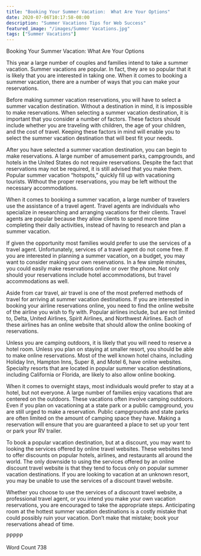 ```yaml
---
title: "Booking Your Summer Vacation:  What Are Your Options"
date: 2020-07-06T10:17:58-08:00
description: "Summer Vacations Tips for Web Success"
featured_image: "/images/Summer Vacations.jpg"
tags: ["Summer Vacations"]
---
```


Booking Your Summer Vacation:  What Are Your Options

This year a large number of couples and families intend to take a summer vacation.  Summer vacations are popular.  In fact, they are so popular that it is likely that you are interested in taking one.  When it comes to booking a summer vacation, there are a number of ways that you can make your reservations.  

Before making summer vacation reservations, you will have to select a summer vacation destination.  Without a destination in mind, it is impossible to make reservations.  When selecting a summer vacation destination, it is important that you consider a number of factors. These factors should include whether you are traveling with children, the age of your children, and the cost of travel.  Keeping these factors in mind will enable you to select the summer vacation destination that will best fit your needs.

After you have selected a summer vacation destination, you can begin to make reservations.  A large number of amusement parks, campgrounds, and hotels in the United States do not require reservations.  Despite the fact that reservations may not be required, it is still advised that you make them.  Popular summer vacation “hotspots,” quickly fill up with vacationing tourists.  Without the proper reservations, you may be left without the necessary accommodations.  

When it comes to booking a summer vacation, a large number of travelers use the assistance of a travel agent.  Travel agents are individuals who specialize in researching and arranging vacations for their clients.  Travel agents are popular because they allow clients to spend more time completing their daily activities, instead of having to research and plan a summer vacation.  

If given the opportunity most families would prefer to use the services of a travel agent.  Unfortunately, services of a travel agent do not come free.  If you are interested in planning a summer vacation, on a budget, you may want to consider making your own reservations.  In a few simple minutes, you could easily make reservations online or over the phone.  Not only should your reservations include hotel accommodations, but travel accommodations as well.

Aside from car travel, air travel is one of the most preferred methods of travel for arriving at summer vacation destinations.  If you are interested in booking your airline reservations online, you need to find the online website of the airline you wish to fly with.  Popular airlines include, but are not limited to, Delta, United Airlines, Spirit Airlines, and Northwest Airlines.  Each of these airlines has an online website that should allow the online booking of reservations.

Unless you are camping outdoors, it is likely that you will need to reserve a hotel room.  Unless you plan on staying at smaller resort, you should be able to make online reservations.  Most of the well known hotel chains, including Holiday Inn, Hampton Inns, Super 8, and Motel 6, have online websites.  Specialty resorts that are located in popular summer vacation destinations, including California or Florida, are likely to also allow online booking.

When it comes to overnight stays, most individuals would prefer to stay at a hotel, but not everyone.  A large number of families enjoy vacations that are centered on the outdoors.  These vacations often involve camping outdoors.  Even if you plan on vacationing at a state park or a public campground, you are still urged to make a reservation.  Public campgrounds and state parks are often limited on the amount of camping space they have.  Making a reservation will ensure that you are guaranteed a place to set up your tent or park your RV trailer.

To book a popular vacation destination, but at a discount, you may want to looking the services offered by online travel websites.  These websites tend to offer discounts on popular hotels, airlines, and restaurants all around the world.  The only downside to using the services offered by an online discount travel website is that they tend to focus only on popular summer vacation destinations.  If you are looking to vacation at an unknown resort, you may be unable to use the services of a discount travel website. 

Whether you choose to use the services of a discount travel website, a professional travel agent, or you intend you make your own vacation reservations, you are encouraged to take the appropriate steps.  Anticipating room at the hottest summer vacation destinations is a costly mistake that could possibly ruin your vacation.  Don’t make that mistake; book your reservations ahead of time.   

PPPPP

Word Count 738


